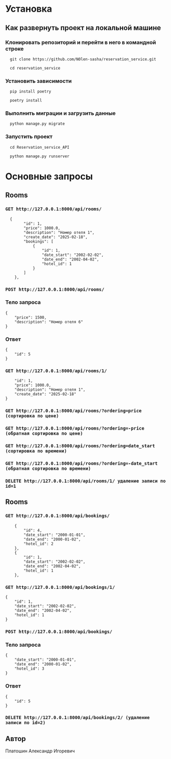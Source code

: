 # Установка 
## Как развернуть проект на локальной машине 
### Клонировать репозиторий и перейти в него в командной строке 
``` 
  git clone https://github.com/N0len-sasha/reservation_service.git
``` 
``` 
  cd reservation_service
``` 

### Установить зависимости 
``` 
  pip install poetry 
``` 
``` 
  poetry install
``` 
### Выполнить миграции и загрузить данные
``` 
  python manage.py migrate 
```
 
### Запустить проект 
```
  cd Reservation_service_API
```
``` 
  python manage.py runserver 
``` 

# Основные запросы
## Rooms
### ```GET http://127.0.0.1:8000/api/rooms/```
```
  {
        "id": 1,
        "price": 1000.0,
        "description": "Номер отеля 1",
        "create_date": "2025-02-18",
        "bookings": [
            {
                "id": 1,
                "date_start": "2002-02-02",
                "date_end": "2002-04-02",
                "hotel_id": 1
            }
        ]
    },
```
### ```POST http://127.0.0.1:8000/api/rooms/```
### Тело запроса
```
{
    "price": 1500,
    "description": "Номер отеля 6"
}
```
### Ответ
```
{
    "id": 5
}
```
### ```GET http://127.0.0.1:8000/api/rooms/1/```
```{
    "id": 1,
    "price": 1000.0,
    "description": "Номер отеля 1",
    "create_date": "2025-02-18"
}
```
### ```GET http://127.0.0.1:8000/api/rooms/?ordering=price (сортировка по цене)```
### ```GET http://127.0.0.1:8000/api/rooms/?ordering=-price (обратная сортировка по цене)```
### ```GET http://127.0.0.1:8000/api/rooms/?ordering=date_start (сортировка по времени)```
### ```GET http://127.0.0.1:8000/api/rooms/?ordering=-date_start (обратная сортировка по времени)```
### ```DELETE http://127.0.0.1:8000/api/rooms/1/ удаление записи по id=1```

## Rooms

### ```GET http://127.0.0.1:8000/api/bookings/```
```
    {
        "id": 4,
        "date_start": "2000-01-01",
        "date_end": "2000-01-02",
        "hotel_id": 2
    },
    {
        "id": 1,
        "date_start": "2002-02-02",
        "date_end": "2002-04-02",
        "hotel_id": 1
    },
```
### ```GET http://127.0.0.1:8000/api/bookings/1/```
```
{
    "id": 1,
    "date_start": "2002-02-02",
    "date_end": "2002-04-02",
    "hotel_id": 1
}
```
### ```POST http://127.0.0.1:8000/api/bookings/```
### Тело запроса
```
{
    "date_start": "2000-01-01",
    "date_end": "2000-01-02",
    "hotel_id": 3
}
```
### Ответ
```
{
    "id": 5
}
```
### ```DELETE http://127.0.0.1:8000/api/bookings/2/ (удаление записи по id=2)```

## Автор 
Платошин Александр Игоревич 
